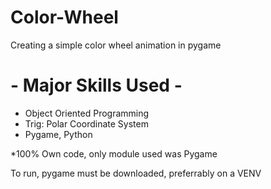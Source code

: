 # Color-Wheel
Creating a simple color wheel animation in pygame

# - Major Skills Used -
 - Object Oriented Programming
 - Trig: Polar Coordinate System
 - Pygame, Python

*100% Own code, only module used was Pygame



To run, pygame must be downloaded, preferrably on a VENV

